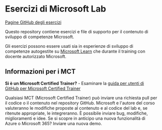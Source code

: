 # Esercizi di Microsoft Lab
<!-- Change the title above as appropriate -->
[Pagine GitHub degli esercizi](https://microsoftlearning.github.io/mslearn-azure-developer/)

Questo repository contiene esercizi e file di supporto per il contenuto di sviluppo di competenze Microsoft.

Gli esercizi possono essere usati sia in esperienze di sviluppo di competenze autogestite su [Microsoft Learn](https://learn.microsoft.com) che durante il training con docente autorizzato Microsoft.
<!-- Update thr paragraph above with a link to a specific Learning Path or course as appropriate -->

## Informazioni per i MCT
<!-- You can remove this section if the exercises will not be used to support Microsoft Official Curriculum ILT -->

**Si è un Microsoft Certified Trainer?** - Esaminare la [guida per utenti di GitHub per Microsoft Certified Trainer](https://microsoftlearning.github.io/MCT-User-Guide/)

Qualsiasi MCT (Microsoft Certified Trainer) può inviare una richiesta pull per il codice o il contenuto nel repository GitHub. Microsoft e l'autore del corso valuteranno le modifiche proposte al contenuto e al codice del lab e, se ritenute appropriate, le integreranno. È possibile inviare bug, modifiche, miglioramenti e idee. Se si scopre in anticipo una nuova funzionalità di Azure o Microsoft 365? Inviare una nuova demo.

